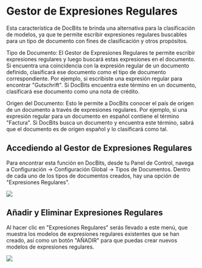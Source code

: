 # Gestor de Expresiones Regulares

Esta característica de DocBits te brinda una alternativa para la clasificación de modelos, ya que te permite escribir expresiones regulares buscables para un tipo de documento con fines de clasificación y otros propósitos.

Tipo de Documento: El Gestor de Expresiones Regulares te permite escribir expresiones regulares y luego buscará estas expresiones en el documento. Si encuentra una coincidencia con la expresión regular de un documento definido, clasificará ese documento como el tipo de documento correspondiente. Por ejemplo, si escribiste una expresión regular para encontrar "Gutschrift". Si DocBits encuentra este término en un documento, clasificará ese documento como una nota de crédito.

Origen del Documento: Esto le permite a DocBits conocer el país de origen de un documento a través de expresiones regulares. Por ejemplo, si una expresión regular para un documento en español contiene el término "Factura". Si DocBits busca un documento y encuentra este término, sabrá que el documento es de origen español y lo clasificará como tal.

## **Accediendo al Gestor de Expresiones Regulares**

Para encontrar esta función en DocBits, desde tu Panel de Control, navega a Configuración → Configuración Global → Tipos de Documentos. Dentro de cada uno de los tipos de documentos creados, hay una opción de "Expresiones Regulares".

![](https://lh7-us.googleusercontent.com/cbU6PI74trS4HjnxDNbx\_pTFXqrliFs47ZpaFsYsLk3NynblzBIdj9pFf7D-z4pegSCi0dodyAlY9FWSFlnpb95gA4DX8B\_UtPW0gLo2LIzEQ5pJVbacz9P5RNHIO3B35mnnONyQnBauTBn2GYazNnI)

## **Añadir y Eliminar Expresiones Regulares**

Al hacer clic en "Expresiones Regulares" serás llevado a este menú, que muestra los modelos de expresiones regulares existentes que se han creado, así como un botón "AÑADIR" para que puedas crear nuevos modelos de expresiones regulares.

![](https://lh7-us.googleusercontent.com/piOi41j6Lcdqi5s98KGzccKwTcoKIbjwiQT-Q2tLFL7K3YnE0pxp5cp\_OM1qB9LgiwjvvBDpGs9dam4Do1dHXMtkGu1\_5HrqiSCokexAiBYIYW6k5uA6TS-PE9WroKOvQBnciQzhHGUywcGbpirvIUw)
